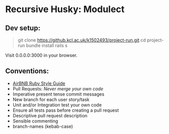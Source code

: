 # Recursive Husky: Modulect

## Dev setup:
> git clone https://github.kcl.ac.uk/k1502493/project-run.git
> cd project-run
> bundle install
> rails s

Visit 0.0.0.0:3000 in your browser.

## Conventions:
* [AirBNB Ruby Style Guide](https://github.com/airbnb/ruby)
* Pull Requests: *Never merge your own code*
* Imperative present tense commit messages
* New branch for each user story/task
* Unit and/or Integration test your own code
* Ensure all tests pass before creating a pull request
* Descriptive pull request description
* Sensible commenting
* branch-names (kebab-case)
